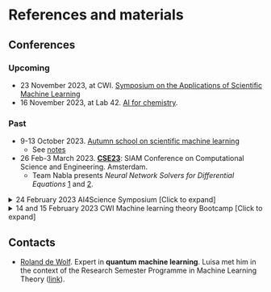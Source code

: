 # References and materials

## Conferences

### Upcoming

- 23 November 2023, at CWI. [Symposium on the Applications of Scientific Machine Learning](https://www.cwi.nl/en/events/cwi-research-semester-programs/sciml-symposium/)
- 16 November 2023, at Lab 42. [AI for chemistry](https://www.eventbrite.nl/e/tickets-chemai-entering-the-fifth-paradigm-for-chemistry-675267040897).

### Past

- 9-13 October 2023. [Autumn school on scientific machine learning](https://www.cwi.nl/nl/events/cwi-research-semester-programs/autumn-school-scientific-machine-learning-semester-programme/)
  - See [notes](https://github.com/DEEPDIP-project/logs/blob/main/attachments/2023-10-autumn-school/notes.md)
- 26 Feb-3 March 2023. [**CSE23**](https://www.siam.org/conferences/cm/conference/cse23): SIAM Conference on Computational Science and Engineering. Amsterdam.
   - Team Nabla presents _Neural Network Solvers for Differential Equations_ [1](https://meetings.siam.org/sess/dsp_programsess.cfm?SESSIONCODE=75203) and [2](https://meetings.siam.org/sess/dsp_programsess.cfm?SESSIONCODE=75204).

<details>
  <summary> 24 February 2023 AI4Science Symposium [Click to expand]</summary>
   
   #### Summary [AI4Science Symposium](https://ai4science-amsterdam.github.io/workshop2/)
   ###### Past, Present, and Future of the AI4Science Lab - Patrick Forré
   Presentation of various projects (mainly PhD thesis).
   
   - [Simulation-efficient marginal posterior estimation](https://arxiv.org/pdf/2011.13951.pdf) [swyft](https://github.com/undark-lab/swyft).
      - Inverse problem approcahed probabilistically. Want to infer parameters $\theta$ given the solution $x$ of a simulator. 
      - N.N. classificator that predicts the posterior $p(x|\theta)$.
      - Team atlas project in 2020.
   
   - Blind source separation in real time: 
     - Example multiple microphones, multiple people talking. Goal: separate who said what. Application: genetics. 
   
   - Bayesian optimization of Liquid Chromatography (LC)
     - Problem: blurry pictures. 
     - What they do currently: Run LC with multiple parameters combinations (grid search), then an expert will look at the results and say which combination is the best: most probably the least blurry.
     - Propose: use bayesian optimization instead of grid search. Achieve the best combination of parameters faster.
     - Follow-up: The space of parameters is a hyperplane, they want to use geometric deep learning to solve the optimization problem in such space.
   
   - Bird Radar
     - Voronoi tesellation: Modelling population dynamics (Population balance model). Sink and growth terms inside the cells, writing the PDE they get a term for the rates of exchange between cells. [FluxRGNN](https://github.com/FionaLippert/FluxRGNN): Amortized recurrent graph neural networks + dimensionality reduction (VAE).
     - From radar: N.N. predicting vecor fields of how an object moves. 
   
   ###### Harnessing ML to Sample, Analyze & Engineer Modes in Molecular & Colloidal Systems - Alberto Pérez de Alba Ortíz (CSM)
      1. Analyze event of transition between two stable states (free energy).
         N.N. decoder from latent space: possible genes pool to atoms. (?)
      2. Bias to trigger an event from A to B: two low free energy states.
      3. Coarse graining: lot of people working on this.
      4. Designing free-energy lanscapes
         Inverse problem: Want to get to a given state (structure).
         Evolution algoritm: maximize fitness. CNN on photos of diffraction patterns to select which parameter to look at for the fitness function. 
   
   ###### Numerical Tools to Dicepher Exoplanet Atmospheres (Gaussian processes) - Jean-Michel Désert
   - Gaussian processes: from telescope measurements, remove systematic noises to estimate astrophysical noises $\to$ model astrophysical processes.
   - WEBB telescope: spectral measurements allow detection of specific molecules (Biosignatures ?).

   ###### Inferring the Properties of Black Holes and Neutron Stars with Machine Learning - Daniela Huppenkothen (SRON)
   - Statistical inference of astrophysical processes: Datadriven discovery of underlying physics.
     - Random forest classifiers . Autoencoder+ UMAP. Reconstruct the input time series (light curves)
   - Fast Radio Bursts: astrophysical objects, but is not clear what they are.
     - Representation learning Autoencoder: latent representations classification, reveals relevant structures in time series. What does each group means (?)
     - Challenge: time series of variable lenght.
   - Effect of supermassive black holes on their environment. 
     - Neural network emulator: take parameters and give spectrum.
     - Active learning strategies: during learning process, where should we generate some additional data?
   - Simulation-based inference: Defectors X-ray are too bright.
     - Neural-network based inference: N.N estimates the posterior. 
   
   ###### From molecular structure to chemical risk assessment. An AI toolbox towards safe(r) chemicals - Saer Samanipour (HIMS) & Antonia Praetorius (IBED)
   - GNNs to categorize toxicity. The 3D structure of molecules is quite important.
   
</details>
<details>
  <summary> 14 and 15 February 2023 CWI Machine learning theory Bootcamp [Click to expand]</summary>
   
   #### Summary CWI Machine learning theory [Bootcamp](https://homepages.cwi.nl/~wmkoolen/MLT_Sem23/bootcamp.html#Ronald) 14 and 15 February 2023
   No recordings available
   ##### Day 1
   ###### Johannes Schmidt-Hieber
   - Biological neurons: Receive signals (spike time) instead of tensors.
   - Hebbian learning: Adapt a neuron's weight depending on how long ago the other neuron fired the message.

   ###### Frans Oliehoek
   - Reinforcement learning basics, Q-learning.
   - SDM: Sequential Decision Making.
   - MPD: Markov Decision Process.
   - Monte carlo research trees.
   - Intuition of how AlphaGo works.

   ###### Gabriele Cesa: Group equivariant deep learning
   - **Groups**: Framework to apply different transformations to the input (e.g. rotations, translations, reflections).
   - Steerable CNNs. 
   - Group equivariance is not suitable for scale transformations.

   ###### Bob Williamson (Lecture): Foundations of machine learning systems

   ###### Emilie Kaufmann (Lecture): A Tale of Two Non-parametric Bandit Problems

   ##### Day 2
   ###### Tim van Erven: Formal Results in Explainable Machine Learning
   - Explainable AI are mostly *local* (for a given data point) *post-hoc* (after the model has been trained).
   - Most of explainable AI methods: linearization of the function at point $x$ such that the coefficients give the importance of each of the parameteres. 
   - Two examples of methodologies: Gradient-based explanaiton, LIME. 

   ###### Ivo Stoepker: Anomaly detection

   ###### Jaron Sanders: Detecting clusters in time series
   - Stochastic Block Models (SBMs)

   ###### Ronald de Wolf: Tutorial on Quantum Machine Learning
   - Quantum/classical, optimizer/data combinations.
   - Learner is Quantum (Optimizer) specially interesting. 
   - **Quantum linear Algebra**: unsupervised learning. Output is quantum, sometimes dequantizable, usually assumes quantum input. Applies PCA: find eigenvectors in quantum notation.

   ###### Mathias Staudigl: Learning in Games
   
</details>

## Contacts

- [Roland de Wolf](https://homepages.cwi.nl/~rdewolf/). Expert in **quantum machine learning**. Luisa met him in the context of the Research Semester Programme in Machine Learning Theory ([link](https://homepages.cwi.nl/~wmkoolen/MLT_Sem23/bootcamp.html)).
